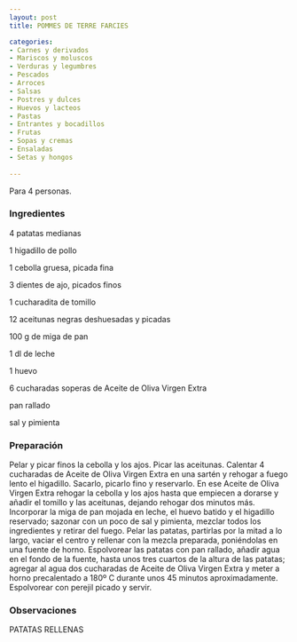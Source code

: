 ```yaml
---
layout: post
title: POMMES DE TERRE FARCIES

categories:
- Carnes y derivados
- Mariscos y moluscos
- Verduras y legumbres
- Pescados
- Arroces
- Salsas
- Postres y dulces
- Huevos y lacteos
- Pastas
- Entrantes y bocadillos
- Frutas
- Sopas y cremas
- Ensaladas
- Setas y hongos
 
---
```

Para 4 personas.

<h3>Ingredientes</h3>
4 patatas medianas

1 higadillo de pollo

1 cebolla gruesa, picada fina

3 dientes de ajo, picados finos

1 cucharadita de tomillo

12 aceitunas negras deshuesadas y picadas

100 g de miga de pan

1 dl de leche

1 huevo

6 cucharadas soperas de Aceite de Oliva Virgen Extra

pan rallado

sal y pimienta

<h3>Preparación</h3>
Pelar y picar finos la cebolla y los ajos. Picar las aceitunas. Calentar 4 cucharadas de Aceite de Oliva Virgen Extra en una sartén y rehogar a fuego lento el higadillo. Sacarlo, picarlo fino y reservarlo. En ese Aceite de Oliva Virgen Extra rehogar la cebolla y los ajos hasta que empiecen a dorarse y añadir el tomillo y las aceitunas, dejando rehogar dos minutos más. Incorporar la miga de pan mojada en leche, el huevo batido y el higadillo reservado; sazonar con un poco de sal y pimienta, mezclar todos los ingredientes y retirar del fuego. Pelar las patatas, partirlas por la mitad a lo largo, vaciar el centro y rellenar con la mezcla preparada, poniéndolas en una fuente de horno. Espolvorear las patatas con pan rallado, añadir agua en el fondo de la fuente, hasta unos tres cuartos de la altura de las patatas; agregar al agua dos cucharadas de Aceite de Oliva Virgen Extra y meter a horno precalentado a 180&ordm; C durante unos 45 minutos aproximadamente. Espolvorear con perejil picado y servir.

<h3>Observaciones</h3>
PATATAS RELLENAS

